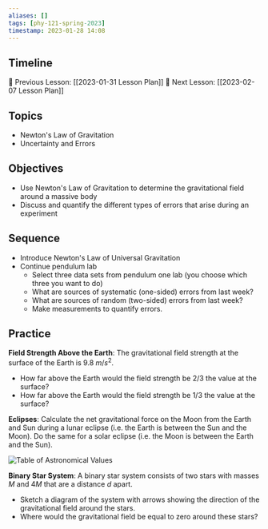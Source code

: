 ```yaml
---
aliases: []
tags: [phy-121-spring-2023]
timestamp: 2023-01-28 14:08
---
```


## Timeline

📆 Previous Lesson: [[2023-01-31 Lesson Plan]]
📆 Next Lesson: [[2023-02-07 Lesson Plan]]

## Topics

* Newton's Law of Gravitation
* Uncertainty and Errors

## Objectives

* Use Newton's Law of Gravitation to determine the gravitational field around a massive body
* Discuss and quantify the different types of errors that arise during an experiment

## Sequence

* Introduce Newton's Law of Universal Gravitation
* Continue pendulum lab
	* Select three data sets from pendulum one lab (you choose which three you want to do)
	* What are sources of systematic (one-sided) errors from last week?
	* What are sources of random (two-sided) errors from last week?
	* Make measurements to quantify errors.

## Practice

**Field Strength Above the Earth**: The gravitational field strength at the surface of the Earth is 9.8 $m/s^2$.
* How far above the Earth would the field strength be $2/3$ the value at the surface?
* How far above the Earth would the field strength be $1/3$ the value at the surface?

**Eclipses**: Calculate the net gravitational force on the Moon from the Earth and Sun during a lunar eclipse (i.e. the Earth is between the Sun and the Moon). Do the same for a solar eclipse (i.e. the Moon is between the Earth and the Sun).

![Table of Astronomical Values](astrophysical_data.png)

**Binary Star System**: A binary star system consists of two stars with masses $M$ and $4M$ that are a distance $d$ apart.
* Sketch a diagram of the system with arrows showing the direction of the gravitational field around the stars.
* Where would the gravitational field be equal to zero around these stars?